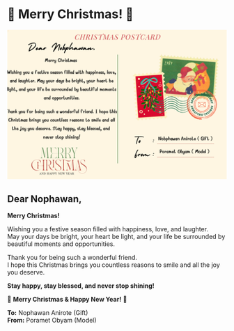 # 🎄 Merry Christmas! 🎅


![Christmas Image](img/decodelawkub.png)

## Dear Nophawan,  

**Merry Christmas!**  

Wishing you a festive season filled with happiness, love, and laughter.  
May your days be bright, your heart be light, and your life be surrounded by beautiful moments and opportunities.  

Thank you for being such a wonderful friend.  
I hope this Christmas brings you countless reasons to smile and all the joy you deserve.  

**Stay happy, stay blessed, and never stop shining!**  

🎅 **Merry Christmas & Happy New Year!** 🎁  

**To:** Nophawan Anirote (Gift)  
**From:** Poramet Obyam (Model)  

